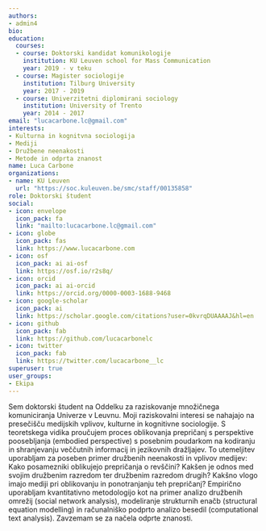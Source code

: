 ```yaml
---
authors:
- admin4
bio: 
education:
  courses:
  - course: Doktorski kandidat komunikologije
    institution: KU Leuven school for Mass Communication
    year: 2019 - v teku
  - course: Magister sociologije
    institution: Tilburg University
    year: 2017 - 2019
  - course: Univerzitetni diplomirani sociology
    institution: University of Trento
    year: 2014 - 2017
email: "lucacarbone.lc@gmail.com"
interests:
- Kulturna in kognitvna sociologija
- Mediji
- Družbene neenakosti
- Metode in odprta znanost
name: Luca Carbone
organizations:
- name: KU Leuven
  url: "https://soc.kuleuven.be/smc/staff/00135858"
role: Doktorski študent
social:
- icon: envelope
  icon_pack: fa
  link: "mailto:lucacarbone.lc@gmail.com"
- icon: globe
  icon_pack: fas
  link: https://www.lucacarbone.com
- icon: osf
  icon_pack: ai ai-osf
  link: https://osf.io/r2s8q/
- icon: orcid
  icon_pack: ai ai-orcid
  link: https://orcid.org/0000-0003-1688-9468
- icon: google-scholar
  icon_pack: ai
  link: https://scholar.google.com/citations?user=0kvrqDUAAAAJ&hl=en
- icon: github
  icon_pack: fab
  link: https://github.com/lucacarbonelc
- icon: twitter
  icon_pack: fab
  link: https://twitter.com/lucacarbone__lc
superuser: true
user_groups:
- Ekipa
---
```


Sem doktorski študent na Oddelku za raziskovanje množičnega komuniciranja Univerze v Leuvnu. Moji raziskovalni interesi se nahajajo na presečišču medijskih vplivov, kulturne in kognitivne sociologije. S teoretskega vidika proučujem proces oblikovanja prepričanj s perspektive poosebljanja (embodied perspective) s posebnim poudarkom na kodiranju in shranjevanju veččutnih informacij in jezikovnih dražljajev. To utemeljitev uporabljam za poseben primer družbenih neenakosti in vplivov medijev: Kako posamezniki oblikujejo prepričanja o revščini? Kakšen je odnos med svojim družbenim razredom ter družbenim razredom drugih? Kakšno vlogo imajo mediji pri oblikovanju in ponotranjanju teh prepričanj? Empirično uporabljam kvantitativno metodologijo kot na primer analizo družbenih omrežij (social network analysis), modeliranje strukturnih enačb (structural equation modelling) in računalniško podprto analizo besedil (computational text analysis). Zavzemam se za načela odprte znanosti.